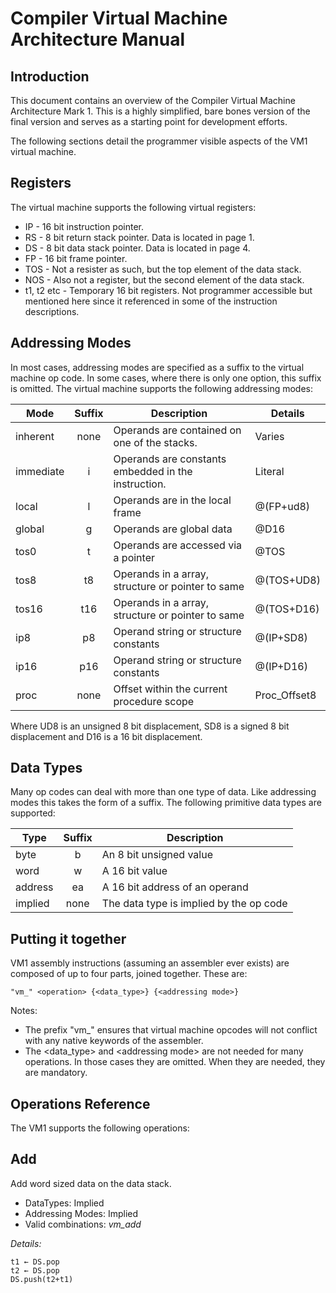 # <name goes here> Compiler Virtual Machine Architecture Manual

## Introduction

This document contains an overview of the <name goes here> Compiler Virtual
Machine Architecture Mark 1. This is a highly simplified, bare bones version
of the final version and serves as a starting point for development efforts.

The following sections detail the programmer visible aspects of the VM1
virtual machine.

## Registers

The virtual machine supports the following virtual registers:

* IP - 16 bit instruction pointer.
* RS - 8 bit return stack pointer. Data is located in page 1.
* DS - 8 bit data stack pointer. Data is located in page 4.
* FP - 16 bit frame pointer.
* TOS - Not a resister as such, but the top element of the data stack.
* NOS - Also not a register, but the second element of the data stack.
* t1, t2 etc - Temporary 16 bit registers. Not programmer accessible but
mentioned here since it referenced in some of the instruction descriptions.

## Addressing Modes

In most cases, addressing modes are specified as a suffix to the virtual
machine op code. In some cases, where there is only one option, this suffix
is omitted. The virtual machine supports the following addressing modes:

Mode       | Suffix | Description                                         | Details
-----------|:------:|-----------------------------------------------------|--------
inherent   |  none  | Operands are contained on one of the stacks.        | Varies
immediate  |  i     | Operands are constants embedded in the instruction. | Literal
local      |  l     | Operands are in the local frame                     | @(FP+ud8)
global     |  g     | Operands are global data                            | @D16
tos0       |  t     | Operands are accessed via a pointer                 | @TOS
tos8       |  t8    | Operands in a array, structure or pointer to same   | @(TOS+UD8)
tos16      |  t16   | Operands in a array, structure or pointer to same   | @(TOS+D16)
ip8        |  p8    | Operand string or structure constants               | @(IP+SD8)
ip16       |  p16   | Operand string or structure constants               | @(IP+D16)
proc       |  none  | Offset within the current procedure scope           | Proc_Offset8

Where UD8 is an unsigned 8 bit displacement, SD8 is a signed 8 bit
displacement and D16 is a 16 bit displacement.

## Data Types

Many op codes can deal with more than one type of data. Like addressing modes
this takes the form of a suffix. The following primitive data types are
supported:

Type    | Suffix | Description
--------|:------:|------------------------------
byte    |  b     | An 8 bit unsigned value
word    |  w     | A 16 bit value
address |  ea    | A 16 bit address of an operand
implied |  none  | The data type is implied by the op code

## Putting it together

VM1 assembly instructions (assuming an assembler ever exists) are composed
of up to four parts, joined together. These are:

    "vm_" <operation> {<data_type>} {<addressing mode>}

Notes:
* The prefix "vm_" ensures that virtual machine opcodes will not conflict
with any native keywords of the assembler.
* The \<data_type\> and \<addressing mode\> are not needed for many
operations. In those cases they are omitted. When they are needed, they
are mandatory.

## Operations Reference

The VM1 supports the following operations:

## Add

Add word sized data on the data stack.

* DataTypes: Implied
* Addressing Modes: Implied
* Valid combinations: _vm\_add_

_Details:_
<pre><code>t1 &larr; DS.pop
t2 &larr; DS.pop
DS.push(t2+t1)
</code></pre>

